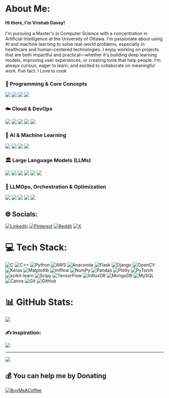 # About Me:
**Hi there, I'm Vrishab Davey!**  <br><br>I'm pursuing a Master's in Computer Science with a concentration in Artificial Intelligence at the University of Ottawa. I'm passionate about using AI and machine learning to solve real-world problems, especially in healthcare and human-centered technologies. I enjoy working on projects that are both impactful and practical—whether it's building deep learning models, improving user experiences, or creating tools that help people. I'm always curious, eager to learn, and excited to collaborate on meaningful work. Fun fact: I Love to cook 

### 🔹 Programming & Core Concepts  
 <p align="left">
   <img src="https://img.shields.io/badge/Python-3776AB?style=for-the-badge&logo=python&logoColor=white" />
   <img src="https://img.shields.io/badge/Flask-000000?style=for-the-badge&logo=flask&logoColor=white" />
   <img src="https://img.shields.io/badge/SQL-4479A1?style=for-the-badge&logo=mysql&logoColor=white" />
   <img src="https://img.shields.io/badge/Vector%20DB-005571?style=for-the-badge&logo=redis&logoColor=white" />
 </p>
 
 ### ☁️ Cloud & DevOps  
 <p align="left">
   <img src="https://img.shields.io/badge/AWS-232F3E?style=for-the-badge&logo=amazon-aws&logoColor=white" />
   <img src="https://img.shields.io/badge/Google%20Cloud-4285F4?style=for-the-badge&logo=google-cloud&logoColor=white" />
   <img src="https://img.shields.io/badge/Azure-0078D4?style=for-the-badge&logo=microsoft-azure&logoColor=white" />
   <img src="https://img.shields.io/badge/Docker-2496ED?style=for-the-badge&logo=docker&logoColor=white" />
   <img src="https://img.shields.io/badge/Kubernetes-326CE5?style=for-the-badge&logo=kubernetes&logoColor=white" />
 </p>
 
 ### 🤖 AI & Machine Learning  
 <p align="left">
   <img src="https://img.shields.io/badge/Machine%20Learning-FF6F00?style=for-the-badge&logo=mlflow&logoColor=white" />
   <img src="https://img.shields.io/badge/Deep%20Learning-FF0000?style=for-the-badge&logo=pytorch&logoColor=white" />
   <img src="https://img.shields.io/badge/TensorFlow-FF6F00?style=for-the-badge&logo=tensorflow&logoColor=white" />
   <img src="https://img.shields.io/badge/PyTorch-EE4C2C?style=for-the-badge&logo=pytorch&logoColor=white" />
 </p>
 
 ### 🏛️ Large Language Models (LLMs)  
 <p align="left">
   <img src="https://img.shields.io/badge/GPT-005571?style=for-the-badge&logo=openai&logoColor=white" />
   <img src="https://img.shields.io/badge/BERT-1F425F?style=for-the-badge&logo=google&logoColor=white" />
   <img src="https://img.shields.io/badge/LLaMA-FF4500?style=for-the-badge&logo=meta&logoColor=white" />
   <img src="https://img.shields.io/badge/LangChain-000000?style=for-the-badge&logo=chain&logoColor=white" />
   <img src="https://img.shields.io/badge/CrewAI-FFAA00?style=for-the-badge&logo=ai&logoColor=white" />
   <img src="https://img.shields.io/badge/SwarmAI-660066?style=for-the-badge&logo=ai&logoColor=white" />
 </p>
 
 ### 🎯 LLMOps, Orchestration & Optimization  
 <p align="left">
   <img src="https://img.shields.io/badge/LLMOps-000000?style=for-the-badge&logo=mlflow&logoColor=white" />
   <img src="https://img.shields.io/badge/MLflow-0194E2?style=for-the-badge&logo=mlflow&logoColor=white" />
   <img src="https://img.shields.io/badge/Airflow-017CEE?style=for-the-badge&logo=apache-airflow&logoColor=white" />
   <img src="https://img.shields.io/badge/Orchestration-3399FF?style=for-the-badge&logo=kubernetes&logoColor=white" />
   <img src="https://img.shields.io/badge/Cost%20Optimization-FF8800?style=for-the-badge&logo=dollar&logoColor=white" />
 </p>

## 🌐 Socials:
[![LinkedIn](https://img.shields.io/badge/LinkedIn-%230077B5.svg?logo=linkedin&logoColor=white)](https://www.linkedin.com/in/vrishab-davey/) [![Pinterest](https://img.shields.io/badge/Pinterest-%23E60023.svg?logo=Pinterest&logoColor=white)](https://pinterest.com/https://in.pinterest.com/vrishabdavey/) [![Reddit](https://img.shields.io/badge/Reddit-%23FF4500.svg?logo=Reddit&logoColor=white)](https://reddit.com/user/https://www.reddit.com/user/One-Rock-1692/) [![X](https://img.shields.io/badge/X-black.svg?logo=X&logoColor=white)](https://x.com/Vrishab_20) 

# 💻 Tech Stack:
![C](https://img.shields.io/badge/c-%2300599C.svg?style=flat&logo=c&logoColor=white) ![C++](https://img.shields.io/badge/c++-%2300599C.svg?style=flat&logo=c%2B%2B&logoColor=white) ![Python](https://img.shields.io/badge/python-3670A0?style=flat&logo=python&logoColor=ffdd54) ![AWS](https://img.shields.io/badge/AWS-%23FF9900.svg?style=flat&logo=amazon-aws&logoColor=white) ![Anaconda](https://img.shields.io/badge/Anaconda-%2344A833.svg?style=flat&logo=anaconda&logoColor=white) ![Flask](https://img.shields.io/badge/flask-%23000.svg?style=flat&logo=flask&logoColor=white) ![Django](https://img.shields.io/badge/django-%23092E20.svg?style=flat&logo=django&logoColor=white) ![OpenCV](https://img.shields.io/badge/opencv-%23white.svg?style=flat&logo=opencv&logoColor=white) ![Keras](https://img.shields.io/badge/Keras-%23D00000.svg?style=flat&logo=Keras&logoColor=white) ![Matplotlib](https://img.shields.io/badge/Matplotlib-%23ffffff.svg?style=flat&logo=Matplotlib&logoColor=black) ![mlflow](https://img.shields.io/badge/mlflow-%23d9ead3.svg?style=flat&logo=numpy&logoColor=blue) ![NumPy](https://img.shields.io/badge/numpy-%23013243.svg?style=flat&logo=numpy&logoColor=white) ![Pandas](https://img.shields.io/badge/pandas-%23150458.svg?style=flat&logo=pandas&logoColor=white) ![Plotly](https://img.shields.io/badge/Plotly-%233F4F75.svg?style=flat&logo=plotly&logoColor=white) ![PyTorch](https://img.shields.io/badge/PyTorch-%23EE4C2C.svg?style=flat&logo=PyTorch&logoColor=white) ![scikit-learn](https://img.shields.io/badge/scikit--learn-%23F7931E.svg?style=flat&logo=scikit-learn&logoColor=white) ![Scipy](https://img.shields.io/badge/SciPy-%230C55A5.svg?style=flat&logo=scipy&logoColor=%white) ![TensorFlow](https://img.shields.io/badge/TensorFlow-%23FF6F00.svg?style=flat&logo=TensorFlow&logoColor=white) ![InfluxDB](https://img.shields.io/badge/InfluxDB-22ADF6?style=flat&logo=InfluxDB&logoColor=white) ![MongoDB](https://img.shields.io/badge/MongoDB-%234ea94b.svg?style=flat&logo=mongodb&logoColor=white) ![MySQL](https://img.shields.io/badge/mysql-4479A1.svg?style=flat&logo=mysql&logoColor=white) ![Canva](https://img.shields.io/badge/Canva-%2300C4CC.svg?style=flat&logo=Canva&logoColor=white) ![Git](https://img.shields.io/badge/git-%23F05033.svg?style=flat&logo=git&logoColor=white) ![GitHub](https://img.shields.io/badge/github-%23121011.svg?style=flat&logo=github&logoColor=white)
# 📊 GitHub Stats:
![](https://github-readme-stats.vercel.app/api/top-langs/?username=Vrishab20&theme=blue_navy&hide_border=true&include_all_commits=true&count_private=false&layout=compact)

### ✍️ Inspiration:
![](https://quotes-github-readme.vercel.app/api?type=vetical&theme=gruvbox)

---
[![](https://visitcount.itsvg.in/api?id=Vrishab20&label=Profile%20Views&color=6&icon=3&pretty=true)](https://visitcount.itsvg.in)

  ## 💰 You can help me by Donating
  [![BuyMeACoffee](https://img.shields.io/badge/Buy%20Me%20a%20Coffee-ffdd00?style=for-the-badge&logo=buy-me-a-coffee&logoColor=black)](https://buymeacoffee.com/https://www.buymeacoffee.com/vrishabdavey) 

  
<!-- Proudly created with GPRM ( https://gprm.itsvg.in ) -->

